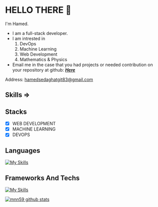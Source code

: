 # HELLO‌ THERE &#128075;

I'm Hamed.
- I am a full-stack developer.
- I am intrested in
    1. DevOps
    2. Machine Learning
    3. Web Development
    4. Mathematics & Physics
- Email me in the case that you had projects or needed contribution on your repository at github: <a href="mailto:hamedsedaghatgit83@gmail.com?subject=PROJECT%20ORDER&body=I%20have%20a%20project%20...">
<strong><i>Here</i></strong></a>

Address: hamedsedaghatgit83@gmail.com

## Skills =>

## Stacks


- [x] WEB DEVELOPMENT 
- [x] MACHINE LEARNING
- [x] DEVOPS

## Languages

[![My Skills](https://skillicons.dev/icons?i=js,ts,py,cs,cpp,c,html,css)](https://skillicons.dev)

## Frameworks And Techs

[![My Skills](https://skillicons.dev/icons?i=nodejs,express,nest,django,react,nextjs,redux,selenium,tensorflow,prisma,mysql,postgres,mongodb,sqlite,vim,docker,kubernetes,bash,linux,postman,git)](https://skillicons.dev)

[![mnn59 github stats](https://github-readme-stats.vercel.app/api?username=sigma83l&show_icons=true&include_all_commits=true&theme=tokyonight)](https://github.com/sigma83l)
